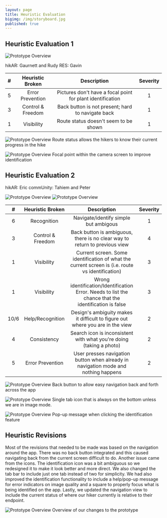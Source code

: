 ```yaml
---
layout: page
title: Heuristic Evaluation
bigimg: /img/storyboard.jpg
published: true
---
```


## Heuristic Evaluation 1

![Prototype Overview](/img/eval1.jpg)

hikAR: Gaurnett and Rudy
RES: Gavin 

| # | Heuristic Broken | Description | Severity |
| :----: | :----: | :----: | :----: |
| 5 | Error Prevention | Pictures don't have a focal point for plant identification | 1 |
| 3 | Control & Freedom | Back button is not present; hard to navigate back | 1 |
| 1 | Visibility | Route status doesn't seem to be shown | 1 |

![Prototype Overview](/img/nav.jpg)
Route status allows the hikers to know their current progress in the hike

![Prototype Overview](/img/camera.JPG)
Focal point within the camera screen to improve identification

## Heuristic Evaluation 2

hikAR: Eric
commUnity: Tahiem and Peter

![Prototype Overview](/img/eval2.jpg)
![Prototype Overview](/img/eval3.jpg)

| # | Heuristic Broken | Description | Severity |
| :----: | :----: | :----: | :----: |
| 6 | Recognition | Navigate/identify simple but ambigous | 1 |
| 3 | Control & Freedom | Back button is ambiguous, there is no clear way to return to previous view | 4 |
| 1 | Visibility | Current screen. Some identification of what the current screen is (i.e. route vs identification) | 3 |
| 1 | Visibility | Wrong identification/Identification Error. Needs to list the chance that the identification is false | 3 |
| 10/6 | Help/Recognition | Design's ambiguity makes it difficult to figure out where you are in the view | 2 |
| 4 | Consistency | Search icon is inconsistent with what you're doing (taking a photo) | 2 |
| 5 | Error Prevention | User presses navigation button when already in navigation mode and nothing happens | 2 |

![Prototype Overview](/img/back.jpg)
Back button to allow easy navigation back and forth across the app

![Prototype Overview](/img/tab.JPG)
Single tab icon that is always on the bottom unless we are in image mode.

![Prototype Overview](/img/error.jpg)
Pop-up message when clicking the identification feature 

## Heuristic Revisions 

Most of the revisions that needed to be made was based on the navigation around the app. There was no back button integrated and this caused navigating back from the current screen difficult to do. Another issue came from the icons. The identification icon was a bit ambiguous so we redesigned it to make it look better and more direct. We also changed the tab bar to include just one tab instead of two for simplicity. We had also improved the identification functionality to include a help/pop-up message for error indicators on image quality and a square to properly focus what is being identified on the app. Lastly, we updated the navigation view to include the current status of where our hiker currently is relative to their endpoint.

![Prototype Overview](/img/overview.jpg)
Overview of our changes to the prototype
